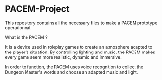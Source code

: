 # PACEM-Project

This repository contains all the necessary files to make a PACEM prototype operationnal.

What is the PACEM ?

It is a device used in roleplay games to create an atmosphere adapted to the player's situation.
By controlling lighting and music, the PACEM makes every game seem more realistic, dynamic and immersive.

In order to function, the PACEM uses voice recognition to collect the Dungeon Master's words and choose an adapted music and light.
